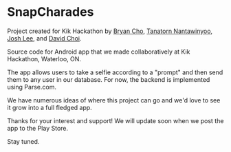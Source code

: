 # SnapCharades
Project created for Kik Hackathon by [Bryan Cho](linkedin.com/in/bryancho), [Tanatorn Nantawinyoo](https://www.linkedin.com/profile/view?trk=contacts-contacts-list-contact_name-0&id=371446314), [Josh Lee](https://www.linkedin.com/profile/view?trk=contacts-contacts-list-contact_name-0&id=398694306), and [David Choi](https://www.linkedin.com/profile/view?trk=contacts-contacts-list-contact_name-0&id=395099926).

Source code for Android app that we made collaboratively at Kik Hackathon, Waterloo, ON. 

The app allows users to take a selfie according to a "prompt" and then send them to any user in our database. For now, the backend is implemented using Parse.com. 

We have numerous ideas of where this project can go and we'd love to see it grow into a full fledged app. 

Thanks for your interest and support! We will update soon when we post the app to the Play Store.

Stay tuned.





